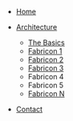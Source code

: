 * [Home](./)

* [Architecture](./#fabricon-architecture)
  * [The Basics](./Basics/README.md)
  * [Fabricon 1](./Fabricon1/README.md)
  * [Fabricon 2](./Fabricon2/README.md)
  * [Fabricon 3](./Fabricon3/README.md)
  * Fabricon 4
  * Fabricon 5
  * [Fabricon N](./FabriconN/README.md)

* [Contact](./_contact.md)